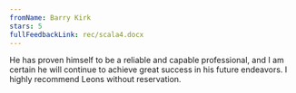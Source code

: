 ```yaml
---
fromName: Barry Kirk
stars: 5
fullFeedbackLink: rec/scala4.docx
---
```


He has proven himself to be a reliable and capable professional, and I am certain he will continue to achieve great success in his future endeavors. I highly recommend Leons without reservation.
